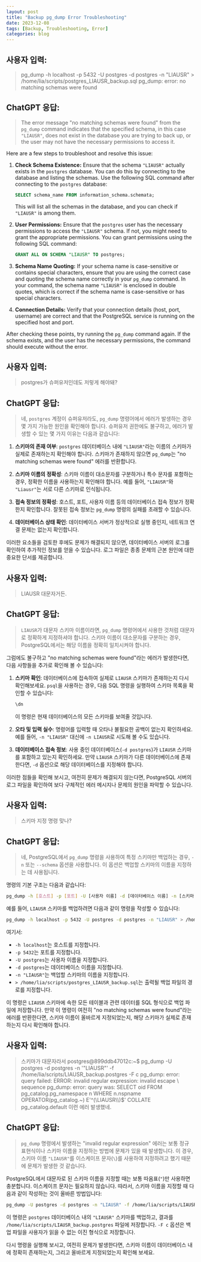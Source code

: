 ```yaml
---
layout: post
title: "Backup pg_dump Error Troubleshooting"
date: 2023-12-08
tags: [Backup, Troubleshooting, Error]
categories: blog
---
```


## 사용자 입력:
> pg_dump -h localhost -p 5432 -U postgres -d postgres -n "LIAUSR" > /home/lia/scripts/postgres_LIAUSR_backup.sql
pg_dump: error: no matching schemas were found


## ChatGPT 응답:
> The error message "no matching schemas were found" from the `pg_dump` command indicates that the specified schema, in this case `"LIAUSR"`, does not exist in the database you are trying to back up, or the user may not have the necessary permissions to access it.

Here are a few steps to troubleshoot and resolve this issue:

1. **Check Schema Existence:**
   Ensure that the schema `"LIAUSR"` actually exists in the `postgres` database. You can do this by connecting to the database and listing the schemas. Use the following SQL command after connecting to the `postgres` database:

   ```sql
   SELECT schema_name FROM information_schema.schemata;
   ```

   This will list all the schemas in the database, and you can check if `"LIAUSR"` is among them.

2. **User Permissions:**
   Ensure that the `postgres` user has the necessary permissions to access the `"LIAUSR"` schema. If not, you might need to grant the appropriate permissions. You can grant permissions using the following SQL command:

   ```sql
   GRANT ALL ON SCHEMA "LIAUSR" TO postgres;
   ```

3. **Schema Name Quoting:**
   If your schema name is case-sensitive or contains special characters, ensure that you are using the correct case and quoting the schema name correctly in your `pg_dump` command. In your command, the schema name `"LIAUSR"` is enclosed in double quotes, which is correct if the schema name is case-sensitive or has special characters.

4. **Connection Details:**
   Verify that your connection details (host, port, username) are correct and that the PostgreSQL service is running on the specified host and port.

After checking these points, try running the `pg_dump` command again. If the schema exists, and the user has the necessary permissions, the command should execute without the error.

## 사용자 입력:
> postgres가 슈퍼유저인데도 저렇게 해야돼?

## ChatGPT 응답:
> 네, `postgres` 계정이 슈퍼유저라도, `pg_dump` 명령어에서 에러가 발생하는 경우 몇 가지 가능한 원인을 확인해야 합니다. 슈퍼유저 권한에도 불구하고, 에러가 발생할 수 있는 몇 가지 이유는 다음과 같습니다:

1. **스키마의 존재 여부**: `postgres` 데이터베이스 내에 `"LIAUSR"`라는 이름의 스키마가 실제로 존재하는지 확인해야 합니다. 스키마가 존재하지 않으면 `pg_dump`는 "no matching schemas were found" 에러를 반환합니다.

2. **스키마 이름의 정확성**: 스키마 이름이 대소문자를 구분하거나 특수 문자를 포함하는 경우, 정확한 이름을 사용하는지 확인해야 합니다. 예를 들어, `"LIAUSR"`와 `"Liausr"`는 서로 다른 스키마로 인식됩니다.

3. **접속 정보의 정확성**: 호스트, 포트, 사용자 이름 등의 데이터베이스 접속 정보가 정확한지 확인합니다. 잘못된 접속 정보는 `pg_dump` 명령의 실패를 초래할 수 있습니다.

4. **데이터베이스 상태 확인**: 데이터베이스 서버가 정상적으로 실행 중인지, 네트워크 연결 문제는 없는지 확인합니다.

이러한 요소들을 검토한 후에도 문제가 해결되지 않으면, 데이터베이스 서버의 로그를 확인하여 추가적인 정보를 얻을 수 있습니다. 로그 파일은 종종 문제의 근본 원인에 대한 중요한 단서를 제공합니다.

## 사용자 입력:
> LIAUSR 대문자거든.

## ChatGPT 응답:
> `LIAUSR`가 대문자 스키마 이름이라면, `pg_dump` 명령어에서 사용한 것처럼 대문자로 정확하게 지정하셔야 합니다. 스키마 이름이 대소문자를 구분하는 경우, PostgreSQL에서는 해당 이름을 정확히 일치시켜야 합니다.

그럼에도 불구하고 "no matching schemas were found"라는 에러가 발생한다면, 다음 사항들을 추가로 확인해 볼 수 있습니다:

1. **스키마 확인**: 데이터베이스에 접속하여 실제로 `LIAUSR` 스키마가 존재하는지 다시 확인해보세요. `psql`을 사용하는 경우, 다음 SQL 명령을 실행하여 스키마 목록을 확인할 수 있습니다:

   ```sql
   \dn
   ```

   이 명령은 현재 데이터베이스의 모든 스키마를 보여줄 것입니다.

2. **오타 및 입력 실수**: 명령어를 입력할 때 오타나 불필요한 공백이 없는지 확인하세요. 예를 들어, `-n "LIAUSR"` 대신에 `-n LIAUSR`로 시도해 볼 수도 있습니다.

3. **데이터베이스 접속 정보**: 사용 중인 데이터베이스(`-d postgres`)가 `LIAUSR` 스키마를 포함하고 있는지 확인하세요. 만약 `LIAUSR` 스키마가 다른 데이터베이스에 존재한다면, `-d` 옵션으로 해당 데이터베이스를 지정해야 합니다.

이러한 점들을 확인해 보시고, 여전히 문제가 해결되지 않는다면, PostgreSQL 서버의 로그 파일을 확인하여 보다 구체적인 에러 메시지나 문제의 원인을 파악할 수 있습니다.

## 사용자 입력:
> 스키마 지정 명령 맞나?

## ChatGPT 응답:
> 네, PostgreSQL에서 `pg_dump` 명령을 사용하여 특정 스키마만 백업하는 경우, `-n` 또는 `--schema` 옵션을 사용합니다. 이 옵션은 백업할 스키마의 이름을 지정하는 데 사용됩니다. 

명령의 기본 구조는 다음과 같습니다:

```bash
pg_dump -h [호스트] -p [포트] -U [사용자 이름] -d [데이터베이스 이름] -n [스키마 이름] > [백업 파일 경로]
```

예를 들어, `LIAUSR` 스키마를 백업하려면 다음과 같이 명령을 작성할 수 있습니다:

```bash
pg_dump -h localhost -p 5432 -U postgres -d postgres -n "LIAUSR" > /home/lia/scripts/postgres_LIAUSR_backup.sql
```

여기서:

- `-h localhost`는 호스트를 지정합니다.
- `-p 5432`는 포트를 지정합니다.
- `-U postgres`는 사용자 이름을 지정합니다.
- `-d postgres`는 데이터베이스 이름을 지정합니다.
- `-n "LIAUSR"`는 백업할 스키마의 이름을 지정합니다.
- `> /home/lia/scripts/postgres_LIAUSR_backup.sql`는 출력될 백업 파일의 경로를 지정합니다.

이 명령은 `LIAUSR` 스키마에 속한 모든 테이블과 관련 데이터를 SQL 형식으로 백업 파일에 저장합니다. 만약 이 명령이 여전히 "no matching schemas were found"라는 에러를 반환한다면, 스키마 이름이 올바르게 지정되었는지, 해당 스키마가 실제로 존재하는지 다시 확인해야 합니다.

## 사용자 입력:
> 스키마가 대문자라서  postgres@899ddb47012c:~$ pg_dump -U postgres -d postgres -n '\"LIAUSR\"' -f /home/lia/scripts/LIAUSR_backup.postgres -F c
pg_dump: error: query failed: ERROR:  invalid regular expression: invalid escape \ sequence
pg_dump: error: query was: SELECT oid FROM pg_catalog.pg_namespace n
WHERE n.nspname OPERATOR(pg_catalog.~) E'^(\\LIAUSR\\\\)$' COLLATE pg_catalog.default
 이런 에러 발생했네.

## ChatGPT 응답:
> `pg_dump` 명령에서 발생하는 "invalid regular expression" 에러는 보통 정규 표현식이나 스키마 이름을 지정하는 방법에 문제가 있을 때 발생합니다. 이 경우, 스키마 이름 `"LIAUSR"`를 이스케이프 문자(`\`)를 사용하여 지정하려고 했기 때문에 문제가 발생한 것 같습니다.

PostgreSQL에서 대문자로 된 스키마 이름을 지정할 때는 보통 따옴표(`"`)만 사용하면 충분합니다. 이스케이프 문자는 필요하지 않습니다. 따라서, 스키마 이름을 지정할 때 다음과 같이 작성하는 것이 올바른 방법입니다:

```bash
pg_dump -U postgres -d postgres -n "LIAUSR" -f /home/lia/scripts/LIAUSR_backup.postgres -F c
```

이 명령은 `postgres` 데이터베이스 내의 `"LIAUSR"` 스키마를 백업하고, 결과를 `/home/lia/scripts/LIAUSR_backup.postgres` 파일에 저장합니다. `-F c` 옵션은 백업 파일을 사용자가 읽을 수 없는 이진 형식으로 저장합니다.

다시 명령을 실행해 보시고, 여전히 문제가 발생한다면, 스키마 이름이 데이터베이스 내에 정확히 존재하는지, 그리고 올바르게 지정되었는지 확인해 보세요.

